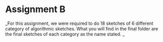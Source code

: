 # Assignment B

_For this assignment, we were required to do 18 sketches of 6 different category of algorithmic sketches. What you will find in the final folder are the final sketches of each category as the name stated. _
